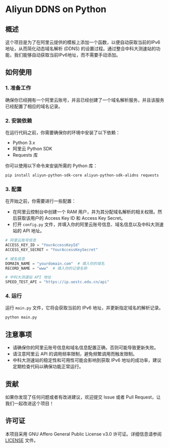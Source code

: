 # Aliyun DDNS on Python

## 概述
这个项目是为了在阿里云提供的模板上添加一个函数，以便自动获取当前的IPv6地址，从而简化动态域名解析 (DDNS) 的设置过程。通过整合中科大测速站的功能，我们能够自动获取当前IPv6地址，而不需要手动添加。

## 如何使用

### 1. 准备工作
确保你已经拥有一个阿里云账号，并且已经创建了一个域名解析服务，并且该服务已经配置了相应的域名记录。

### 2. 安装依赖
在运行代码之前，你需要确保你的环境中安装了以下依赖：
- Python 3.x
- 阿里云 Python SDK
- Requests 库

你可以使用以下命令来安装所需的 Python 库：

```bash
pip install aliyun-python-sdk-core aliyun-python-sdk-alidns requests
```

### 3. 配置
在开始之前，你需要进行一些配置：
- 在阿里云控制台中创建一个 RAM 用户，并为其分配域名解析的相关权限。然后获取该用户的 Access Key ID 和 Access Key Secret。
- 打开 `config.py` 文件，并填入你的阿里云账号信息、域名信息以及中科大测速站的 API 地址。

```python
# 阿里云账号信息
ACCESS_KEY_ID = "YourAccessKeyId"
ACCESS_KEY_SECRET = "YourAccessKeySecret"

# 域名信息
DOMAIN_NAME = "yourdomain.com"  # 填入你的域名
RECORD_NAME = "www"  # 填入你的记录名称

# 中科大测速站 API 地址
SPEED_TEST_API = "https://ip.uestc.edu.cn/api"
```

### 4. 运行
运行 `main.py` 文件，它将会获取当前的 IPv6 地址，并更新指定域名的解析记录。

```bash
python main.py
```

## 注意事项
- 请确保你的阿里云账号信息和域名信息配置正确，否则可能导致更新失败。
- 请注意阿里云 API 的调用频率限制，避免频繁调用而触发限制。
- 中科大测速站的稳定性和可用性可能会影响到获取 IPv6 地址的成功率，建议定期检查代码以确保功能正常运行。

## 贡献
如果你发现了任何问题或者有改进建议，欢迎提交 Issue 或者 Pull Request，让我们一起改进这个项目！

## 许可证
本项目采用 GNU Affero General Public License v3.0 许可证。详细信息请参阅 [LICENSE](LICENSE) 文件。
